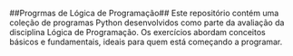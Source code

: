 ##Progrmas de Lógica de Programação##
Este repositório contém uma coleção de programas Python desenvolvidos como parte da avaliação da disciplina Lógica de Programação. Os exercícios abordam conceitos básicos e fundamentais, ideais para quem está começando a programar.
